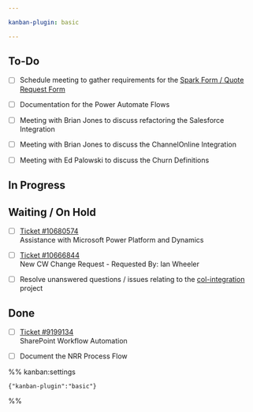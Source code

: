 ```yaml
---

kanban-plugin: basic

---
```


## To-Do

- [ ] Schedule meeting to gather requirements for the [Spark Form / Quote Request Form](https://slviewer.meriplex.com/services/70398/0)
- [ ] Documentation for the Power Automate Flows
- [ ] Meeting with Brian Jones to discuss refactoring the Salesforce Integration
- [ ] Meeting with Brian Jones to discuss the ChannelOnline Integration
- [ ] Meeting with Ed Palowski to discuss the Churn Definitions


## In Progress



## Waiting / On Hold

- [ ] [Ticket #10680574 ](https://connect.meriplex.com/v4_6_release/services/system_io/Service/fv_sr100_request.rails?service_recid=10680574&companyName=Meriplex)<br>Assistance with Microsoft Power Platform and Dynamics
- [ ] [Ticket #10666844 ](https://connect.meriplex.com/v4_6_release/services/system_io/Service/fv_sr100_request.rails?service_recid=10666844&companyName=Meriplex)<br>New CW Change Request - Requested By: Ian Wheeler
- [ ] Resolve unanswered questions / issues relating to the [col-integration](obsidian://open?vault=Obsidian&file=Meriplex%2Fprojects%2Fcol-integration%2Fcol-questions-comments-concerns) project


## Done

- [ ] [Ticket #9199134 ](https://connect.meriplex.com/v4_6_release/services/system_io/Service/fv_sr100_request.rails?service_recid=9199134&companyName=Meriplex) <br>SharePoint Workflow Automation
- [ ] Document the NRR Process Flow




%% kanban:settings
```
{"kanban-plugin":"basic"}
```
%%